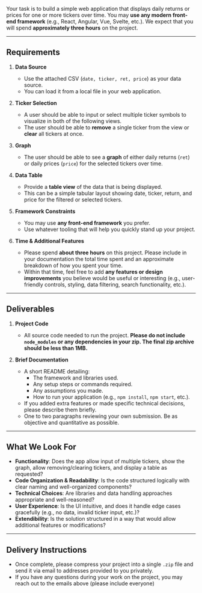 
Your task is to build a simple web application that displays daily returns or prices for one or more tickers over time. You may **use any modern front-end framework** (e.g., React, Angular, Vue, Svelte, etc.). We expect that you will spend **approximately three hours** on the project. 

---

## Requirements

1. **Data Source**  
   - Use the attached CSV (`date, ticker, ret, price`) as your data source.  
   - You can load it from a local file in your web application.

2. **Ticker Selection**
   - A user should be able to input or select multiple ticker symbols to visualize in both of the following views.
   - The user should be able to **remove** a single ticker from the view or **clear** all tickers at once.

3. **Graph**
   - The user should be able to see a **graph** of either daily returns (`ret`) or daily prices (`price`) for the selected tickers over time.  

4. **Data Table**  
   - Provide a **table view** of the data that is being displayed.  
   - This can be a simple tabular layout showing date, ticker, return, and price for the filtered or selected tickers.

5. **Framework Constraints**  
   - You may use **any front-end framework** you prefer.  
   - Use whatever tooling that will help you quickly stand up your project.

6. **Time & Additional Features**  
   - Please spend **about three hours** on this project. Please include in your documentation the total time spent and an approximate breakdown of how you spent your time. 
   - Within that time, feel free to add **any features or design improvements** you believe would be useful or interesting (e.g., user-friendly controls, styling, data filtering, search functionality, etc.).  

---

## Deliverables

1. **Project Code**  
   - All source code needed to run the project. **Please do not include `node_modules` or any dependencies in your zip. The final zip archive should be less than 1MB.**

2. **Brief Documentation**  
   - A short README detailing:
     - The framework and libraries used.
     - Any setup steps or commands required.
     - Any assumptions you made.
     - How to run your application (e.g., `npm install`, `npm start`, etc.).
   - If you added extra features or made specific technical decisions, please describe them briefly.
   - One to two paragraphs reviewing your own submission. Be as objective and quantitative as possible.

---

## What We Look For

- **Functionality**: Does the app allow input of multiple tickers, show the graph, allow removing/clearing tickers, and display a table as requested?
- **Code Organization & Readability**: Is the code structured logically with clear naming and well-organized components?
- **Technical Choices**: Are libraries and data handling approaches appropriate and well-reasoned?
- **User Experience**: Is the UI intuitive, and does it handle edge cases gracefully (e.g., no data, invalid ticker input, etc.)?
- **Extendibility**: Is the solution structured in a way that would allow additional features or modifications?

---

## Delivery Instructions
   - Once complete, please compress your project into a single `.zip` file and send it via email to addresses provided to you privately.
   - If you have any questions during your work on the project, you may reach out to the emails above (please include everyone)
